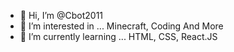- 👋 Hi, I’m @Cbot2011
- 👀 I’m interested in ... Minecraft, Coding And More
- 🌱 I’m currently learning ... HTML, CSS, React.JS
<!---
Cbot2011/Cbot2011 is a ✨ special ✨ repository because its `README.md` (this file) appears on your GitHub profile.
You can click the Preview link to take a look at your changes.
--->
